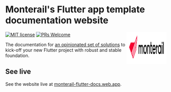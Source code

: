 # Monterail's Flutter app template documentation website

[![MIT license](https://img.shields.io/badge/license-MIT-blue.svg)](./LICENSE)
[![PRs Welcome](https://img.shields.io/badge/PRs-welcome-brightgreen.svg)](.)
<img src="./static/img/logo.svg" alt="Monterail's logo" width="25%" height="100" align="right"/>

The documentation for [an opinionated set of solutions](https://github.com/monterail/monteway-flutter) to kick-off your new Flutter project with robust and stable foundation.

## See live

See the website live at [monterail-flutter-docs.web.app](https://monteway-flutter-docs.web.app).
